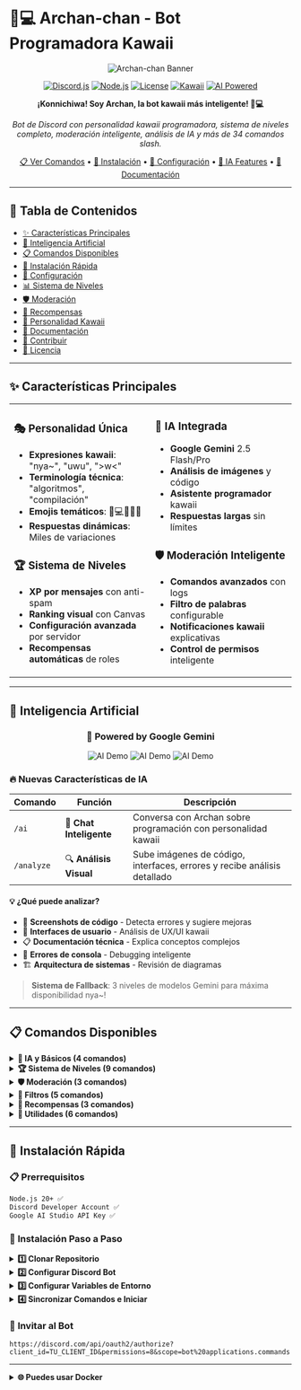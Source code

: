# 🔮💻 Archan-chan - Bot Programadora Kawaii

<div align="center">

![Archan-chan Banner](https://img.shields.io/badge/🔮💻-Archan--chan-FF69B4?style=for-the-badge&labelColor=9966FF)

[![Discord.js](https://img.shields.io/badge/Discord.js-v14-7289DA?style=flat-square&logo=discord&logoColor=white)](https://discord.js.org/)
[![Node.js](https://img.shields.io/badge/Node.js-20+-339933?style=flat-square&logo=node.js&logoColor=white)](https://nodejs.org/)
[![License](https://img.shields.io/badge/License-MIT-green?style=flat-square)](LICENSE)
[![Kawaii](https://img.shields.io/badge/Kawaii-100%25-FF1493?style=flat-square)](.)
[![AI Powered](https://img.shields.io/badge/AI-Gemini%20Powered-4285F4?style=flat-square&logo=google&logoColor=white)](.)

**¡Konnichiwa! Soy Archan, la bot kawaii más inteligente! 🔮💻**

*Bot de Discord con personalidad kawaii programadora, sistema de niveles completo, moderación inteligente, análisis de IA y más de 34 comandos slash.*

[📋 Ver Comandos](#-comandos-disponibles) • [🚀 Instalación](#-instalación-rápida) • [🔧 Configuración](#-configuración) • [🤖 IA Features](#-inteligencia-artificial) • [📖 Documentación](#-documentación)

</div>

---

## 📑 Tabla de Contenidos

- [✨ Características Principales](#-características-principales)
- [🤖 Inteligencia Artificial](#-inteligencia-artificial)
- [📋 Comandos Disponibles](#-comandos-disponibles)
- [🚀 Instalación Rápida](#-instalación-rápida)
- [🔧 Configuración](#-configuración)
- [📊 Sistema de Niveles](#-sistema-de-niveles)
- [🛡️ Moderación](#-moderación)
- [🎁 Recompensas](#-recompensas)
- [🔮 Personalidad Kawaii](#-personalidad-kawaii)
- [📖 Documentación](#-documentación)
- [🤝 Contribuir](#-contribuir)
- [📄 Licencia](#-licencia)

---

## ✨ Características Principales

<table>
<tr>
<td width="50%">

### 🎭 **Personalidad Única**
- **Expresiones kawaii**: "nya~", "uwu", ">w<"
- **Terminología técnica**: "algoritmos", "compilación"
- **Emojis temáticos**: 🔮💻✨🧠💖
- **Respuestas dinámicas**: Miles de variaciones

### 🏆 **Sistema de Niveles**
- **XP por mensajes** con anti-spam
- **Ranking visual** con Canvas
- **Configuración avanzada** por servidor
- **Recompensas automáticas** de roles

</td>
<td width="50%">

### 🤖 **IA Integrada**
- **Google Gemini** 2.5 Flash/Pro
- **Análisis de imágenes** y código
- **Asistente programador** kawaii
- **Respuestas largas** sin límites

### 🛡️ **Moderación Inteligente**
- **Comandos avanzados** con logs
- **Filtro de palabras** configurable
- **Notificaciones kawaii** explicativas
- **Control de permisos** inteligente

</td>
</tr>
</table>

---

## 🤖 Inteligencia Artificial

<div align="center">

### 🧠 **Powered by Google Gemini**

![AI Demo](https://img.shields.io/badge/🔍-Análisis%20de%20Código-FF6B6B?style=for-the-badge)
![AI Demo](https://img.shields.io/badge/🖼️-Análisis%20de%20Imágenes-4ECDC4?style=for-the-badge)
![AI Demo](https://img.shields.io/badge/💬-Chat%20Inteligente-45B7D1?style=for-the-badge)

</div>

### 🔥 **Nuevas Características de IA**

| Comando | Función | Descripción |
|---------|---------|-------------|
| `/ai` | 🤖 **Chat Inteligente** | Conversa con Archan sobre programación con personalidad kawaii |
| `/analyze` | 🔍 **Análisis Visual** | Sube imágenes de código, interfaces, errores y recibe análisis detallado |

#### 💡 **¿Qué puede analizar?**
- 📱 **Screenshots de código** - Detecta errores y sugiere mejoras
- 🎨 **Interfaces de usuario** - Análisis de UX/UI kawaii  
- 📋 **Documentación técnica** - Explica conceptos complejos
- 🐛 **Errores de consola** - Debugging inteligente
- 🏗️ **Arquitectura de sistemas** - Revisión de diagramas

> **Sistema de Fallback**: 3 niveles de modelos Gemini para máxima disponibilidad nya~!

---

## 📋 Comandos Disponibles

<details>
<summary><b>🤖 IA y Básicos (4 comandos)</b></summary>

| Comando | Descripción | Ejemplo |
|---------|-------------|---------|
| `/ai` | 🤖 Chat con IA programadora kawaii | `/ai pregunta: Cómo hacer una API REST?` |
| `/analyze` | 🔍 Analiza imágenes y código | `/analyze imagen: [screenshot] texto: Explica este error` |
| `/ping` | 🔮 Verifica latencia del bot | `/ping` |
| `/info` | 📊 Estadísticas completas del bot | `/info` |
| `/help` | 📚 Lista todos los comandos | `/help` |

</details>

<details>
<summary><b>🏆 Sistema de Niveles (9 comandos)</b></summary>

| Comando | Descripción | Permisos |
|---------|-------------|----------|
| `/rank` | 📈 Ver nivel y XP de usuario | Todos |
| `/ranking` | 🏅 Leaderboard del servidor | Todos |
| `/set-level` | ⚙️ Modificar nivel de usuario | Admin |
| `/set-base-xp` | ⚙️ Configurar XP base | Admin |
| `/set-difficulty` | 🎯 Configurar dificultad | Admin |
| `/set-message-xp` | 💬 XP por mensaje | Admin |
| `/set-level-channel` | 📢 Canal de level up | Admin |
| `/set-level-up-message` | 💬 Mensaje personalizado | Admin |
| `/levels-config` | ⚙️ Ver configuración completa | Admin |

</details>

<details>
<summary><b>🛡️ Moderación (3 comandos)</b></summary>

| Comando | Descripción | Permisos |
|---------|-------------|----------|
| `/kick` | 👢 Expulsar usuario | Kick Members |
| `/ban` | 🔨 Banear usuario | Ban Members |
| `/clear` | 🧹 Limpiar mensajes | Manage Messages |

</details>

<details>
<summary><b>🚫 Filtros (5 comandos)</b></summary>

| Comando | Descripción | Permisos |
|---------|-------------|----------|
| `/add-badword` | ➕ Añadir palabra prohibida | Admin |
| `/remove-badword` | ➖ Quitar palabra prohibida | Admin |
| `/status-badwords` | 📋 Ver filtros activos | Admin |
| `/add-whitelist-role` | 🛡️ Rol con excepción | Admin |
| `/remove-whitelist-role` | 🚫 Quitar excepción | Admin |

</details>

<details>
<summary><b>🎁 Recompensas (3 comandos)</b></summary>

| Comando | Descripción | Permisos |
|---------|-------------|----------|
| `/add-reward` | 🎁 Añadir recompensa de nivel | Admin |
| `/remove-reward` | 🗑️ Quitar recompensa | Admin |
| `/rewards-status` | 📊 Ver todas las recompensas | Admin |

</details>

<details>
<summary><b>🎨 Utilidades (6 comandos)</b></summary>

| Comando | Descripción |
|---------|-------------|
| `/embed` | 🖼️ Crear embeds kawaii |
| `/avatar` | 👤 Ver avatar en alta resolución |
| `/userinfo` | 🔍 Información de usuario |
| `/serverinfo` | 🏠 Información del servidor |
| `/say` | 💬 Hacer que el bot hable |
| `/roll` | 🎲 Números aleatorios |

</details>

---

## 🚀 Instalación Rápida

### 📋 **Prerrequisitos**

```bash
Node.js 20+ ✅
Discord Developer Account ✅  
Google AI Studio API Key ✅
```

### 🔧 **Instalación Paso a Paso**

<details>
<summary><b>1️⃣ Clonar Repositorio</b></summary>

```bash
git clone https://github.com/OpceanAI/Archan-Open-source-.git
cd archan-bot
npm install
```

</details>

<details>
<summary><b>2️⃣ Configurar Discord Bot</b></summary>

1. Ve a [Discord Developer Portal](https://discord.com/developers/applications)
2. Crea una nueva aplicación
3. Ve a **Bot** → **Reset Token**
4. Copia el token del bot
5. Ve a **OAuth2** → **General** 
6. Copia el Client ID

</details>

<details>
<summary><b>3️⃣ Configurar Variables de Entorno</b></summary>

```bash
cp .env.example .env
```

Edita `.env`:
```env
ARCHAN_BOT_TOKEN=tu_token_aqui
ARCHAN_CLIENT_ID=tu_client_id_aqui  
GEMINI_API_KEY=tu_gemini_key_aqui
```

</details>

<details>
<summary><b>4️⃣ Sincronizar Comandos e Iniciar</b></summary>

```bash
# Sincronizar comandos slash
npm run sync

# Iniciar el bot
npm start
```

</details>

### 🔗 **Invitar al Bot**

```
https://discord.com/api/oauth2/authorize?client_id=TU_CLIENT_ID&permissions=8&scope=bot%20applications.commands
```
---

<details>
<summary><b>🌐 Puedes usar Docker</b></summary>

```bash
docker compose up -d
```

```
---

## 🔧 Configuración

### 🌟 **Variables de Entorno**

| Variable | Requerido | Descripción |
|----------|-----------|-------------|
| `ARCHAN_BOT_TOKEN` | ✅ | Token del bot de Discord |
| `ARCHAN_CLIENT_ID` | ✅ | Client ID de la aplicación |
| `GEMINI_API_KEY` | ✅ | API Key de Google Gemini |
| `ARCHAN_OWNER_ID` | ❌ | Tu Discord User ID |
| `LOG_LEVEL` | ❌ | Nivel de logs (default: info) |
| `NODE_ENV` | ❌ | Entorno (development/production) |

### ⚙️ **Configuración por Servidor**

Cada servidor puede personalizar:
- 🏆 Sistema de niveles (XP, dificultad, canales)
- 🚫 Filtros de palabras y roles whitelist  
- 🎁 Recompensas automáticas por nivel
- 💬 Mensajes personalizados de level up

---

## 📊 Sistema de Niveles

### 🧮 **Cálculo de Niveles**

```javascript
// Fórmula kawaii de XP
const xpRequerido = baseXP * (nivel ** dificultad)

// Ejemplo con configuración por defecto:
// Nivel 1: 100 XP
// Nivel 2: 144 XP  
// Nivel 3: 216 XP
// Nivel 10: 1000 XP
```

### 🎯 **Características**

- **Anti-spam**: Cooldown de 60 segundos
- **XP personalizable**: Por servidor y canal
- **Ranking visual**: Con canvas y estadísticas
- **Progreso**: Barras de progreso kawaii

---

## 🛡️ Moderación

### 🔧 **Funciones Avanzadas**

- **Logs completos** con timestamps
- **Notificaciones DM** explicativas
- **Jerarquía de roles** respetada
- **Comandos seguros** con confirmaciones

### 📋 **Filtro de Palabras**

- Lista personalizable por servidor
- **Roles whitelist** para moderadores
- **Detección inteligente** case-insensitive
- **Logs automáticos** de violaciones

---

## 🎁 Recompensas

### 🏆 **Sistema Automático**

```
Nivel 5  → Rol "Programador Novato" 
Nivel 10 → Rol "Developer Kawaii"
Nivel 25 → Rol "Senior Kawaii"
Nivel 50 → Rol "Archan Master"
```

### ⚙️ **Configuración**

- **Roles automáticos** por nivel alcanzado
- **Mensajes personalizables** de felicitación
- **Validación de permisos** automática
- **Gestión completa** vía comandos

---

## 🔮 Personalidad Kawaii

<div align="center">

### 💖 **La Personalidad que Enamora**

</div>

| Aspecto | Ejemplo |
|---------|---------|
| **Saludos** | "¡Konnichiwa! Soy Archan nya~" |
| **Errores** | "Nyaa~ mi algoritmo tuvo un bug uwu" |
| **Éxito** | "✨ Compilación exitosa nya~! ✨" |
| **Cooldowns** | "⏰ CPU sobrecargada! Espera un poco uwu" |
| **Moderación** | "👢 Usuario expulsado con algoritmos kawaii" |

### 🎨 **Elementos Visuales**

- **Emojis temáticos**: 🔮💻✨🧠💖🎯🔧
- **Colores kawaii**: Rosa, morado, cyan
- **Marcos decorativos**: ASCII art kawaii
- **Terminología técnica**: Con toque anime

---

### 🆘 **Soporte**

- **Issues**: [GitHub Issues](../../issues)
- **Discussions**: [GitHub Discussions](../../discussions)
- **developer**: [Discord](https://discord.gg/bpvTTKH4)
---

## 🤝 Contribuir

<div align="center">

### 💖 **¡Tu ayuda hace a Archan-chan más kawaii!**

</div>

### 🌟 **Cómo Contribuir**

1. **Fork** del repositorio
2. **Crea** una rama para tu feature (`git checkout -b feature/nueva-kawaii`)
3. **Commit** tus cambios (`git commit -m 'Add: nueva función kawaii'`)
4. **Push** a la rama (`git push origin feature/nueva-kawaii`)
5. **Abre** un Pull Request

### 🐛 **Reportar Bugs**

Usa la [plantilla de issues](.github/ISSUE_TEMPLATE/bug_report.md) para reportar problemas nya~

### ✨ **Sugerir Features**

¿Tienes ideas kawaii? Úsa la [plantilla de features](.github/ISSUE_TEMPLATE/feature_request.md)

### 📋 **Coding Guidelines**

- **Mantén** la personalidad kawaii en todos los textos
- **Usa** expresiones como "nya~", "uwu", ">w<"
- **Incluye** emojis temáticos 🔮💻✨
- **Documenta** nuevas funciones
- **Testea** antes de enviar PR

---

## 🎯 Roadmap

### 🚀 **Próximas Características**

- [ ] 🖼️ **Rank cards visuales** con Canvas
- [ ] 🌐 **Dashboard web** para configuración
- [ ] 📱 **Comandos de contexto** (click derecho)
- [ ] 🎵 **Sistema de música** kawaii
- [ ] 🎮 **Minijuegos** programación
- [ ] 🔔 **Notificaciones** personalizadas
- [ ] 🌍 **Soporte multi-idioma**
- [ ] 📊 **Estadísticas avanzadas**

### 🔄 **Actualizaciones Recientes**

- ✅ **v1.0** - Sistema de niveles completo
- ✅ **v1.1** - Moderación avanzada  
- ✅ **v1.2** - Integración con IA Gemini
- ✅ **v1.3** - Análisis de imágenes

---

## 📊 Estadísticas

<div align="center">


![Files](https://img.shields.io/github/directory-file-count/OpceanAI/Archan-Open-source-?style=flat-square&label=Archivos&color=9966FF)
![Repo Size](https://img.shields.io/github/repo-size/OpceanAI/Archan-Open-source-?style=flat-square&label=Tamaño&color=FF1493)

![Commits](https://img.shields.io/github/commit-activity/m/OpceanAI/Archan-Open-source-?style=flat-square&label=Commits%20mensuales&color=4ECDC4)
![Last Commit](https://img.shields.io/github/last-commit/OpceanAI/Archan-Open-source-?style=flat-square&label=Último%20commit&color=45B7D1)

</div>

---

## 📄 Licencia

<div align="center">

**MIT License** - Ver [LICENSE](LICENSE) para más detalles
---

### 🔮 **¡Gracias por usar Archan-chan!**

<div align="center">

**Si te gusta este proyecto, ¡dale una ⭐ nya~!**

[![GitHub Stars](https://img.shields.io/github/stars/OpceanAI/Archan-Open-source-?style=social)](https://github.com/OpceanAI/Archan-Open-source-/stargazers)
[![GitHub Forks](https://img.shields.io/github/forks/OpceanAI/Archan-Open-source-?style=social)](../../network/members)

*¡Nyaa~ Made with 💖 by the kawaii programming community!*

</div>

---

## 🤖 **Diseñado por OpceanAI**

<div align="center">

### 🌟 **Los bots principales**

[**Sakura**](https://discord.com/oauth2/authorize?client_id=1374504057481334825)

[**Nebula**](https://discord.com/oauth2/authorize?client_id=1399120476953116793)

[**Archan**](https://discord.com/oauth2/authorize?client_id=1400529908786004028)

### 🔗 **Nuestro GitHub**
[https://github.com/OpceanAI](https://github.com/OpceanAI)

### 🤗 **Nuestro Huggingface**
[https://huggingface.co/OpceanAI](https://huggingface.co/OpceanAI)

**Este es un bot open source basado en Archan desarrollado por OpceanAI**

</div>